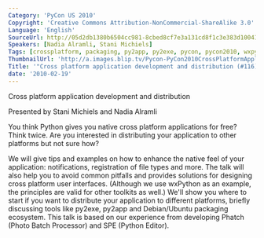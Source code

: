 ```yaml
---
Category: 'PyCon US 2010'
Copyright: 'Creative Commons Attribution-NonCommercial-ShareAlike 3.0'
Language: 'English'
SourceUrl: http://05d2db1380b6504cc981-8cbed8cf7e3a131cd8f1c3e383d10041.r93.cf2.rackcdn.com/pycon-us-2010/269_cross-platform-application-development-and-distribution-116.m4v
Speakers: [Nadia Alramli, Stani Michiels]
Tags: [crossplatform, packaging, py2app, py2exe, pycon, pycon2010, wxpython]
ThumbnailUrl: 'http://a.images.blip.tv/Pycon-PyCon2010CrossPlatformApplicationDevelopmentAndDistributio341.png'
Title: '"Cross platform application development and distribution (#116)"'
date: '2010-02-19'
---
```

Cross platform application development and distribution

  
Presented by Stani Michiels and Nadia Alramli

  
You think Python gives you native cross platform applications for free? Think
twice. Are you interested in distributing your application to other platforms
but not sure how?

  
We will give tips and examples on how to enhance the native feel of your
application: notifications, registration of file types and more. The talk will
also help you to avoid common pitfalls and provides solutions for designing
cross platform user interfaces. (Although we use wxPython as an example, the
principles are valid for other toolkits as well.) We'll show you where to
start if you want to distribute your application to different platforms,
briefly discussing tools like py2exe, py2app and Debian/Ubuntu packaging
ecosystem. This talk is based on our experience from developing Phatch (Photo
Batch Processor) and SPE (Python Editor).

